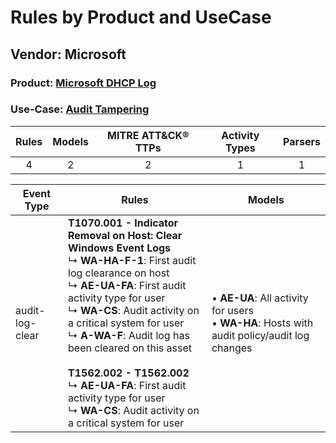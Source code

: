 Rules by Product and UseCase
============================
Vendor: Microsoft
-----------------
### Product: [Microsoft DHCP Log](../ds_microsoft_microsoft_dhcp_log.md)
### Use-Case: [Audit Tampering](../../../../UseCases/uc_audit_tampering.md)

| Rules | Models | MITRE ATT&CK® TTPs | Activity Types | Parsers |
|:-----:|:------:|:------------------:|:--------------:|:-------:|
|   4   |   2    |         2          |       1        |    1    |

| Event Type      | Rules    | Models    |
| ---- | ---- | ---- |
| audit-log-clear | <b>T1070.001 - Indicator Removal on Host: Clear Windows Event Logs</b><br> ↳ <b>WA-HA-F-1</b>: First audit log clearance on host<br> ↳ <b>AE-UA-FA</b>: First audit activity type for user<br> ↳ <b>WA-CS</b>: Audit activity on a critical system for user<br> ↳ <b>A-WA-F</b>: Audit log has been cleared on this asset<br><br><b>T1562.002 - T1562.002</b><br> ↳ <b>AE-UA-FA</b>: First audit activity type for user<br> ↳ <b>WA-CS</b>: Audit activity on a critical system for user |  • <b>AE-UA</b>: All activity for users<br> • <b>WA-HA</b>: Hosts with audit policy/audit log changes |
